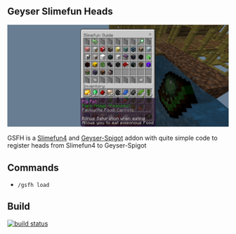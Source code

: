 ## Geyser Slimefun Heads
![showcase](https://github.com/hahaa13/Geyser-Slimefun-Heads/blob/master/.github/IMAGES/showcase.jpg?raw=true)

GSFH is a [Slimefun4](https://github.com/Slimefun/Slimefun4) and [Geyser-Spigot](https://geysermc.org) addon with quite simple code to register heads from Slimefun4 to Geyser-Spigot
## Commands
- `/gsfh load`
## Build
[![build status](https://github.com/hahaa13/geyser-slimefun-heads/actions/workflows/maven.yml/badge.svg)](https://github.com/hahaa13/Geyser-Slimefun-Heads/actions/workflows/maven.yml)